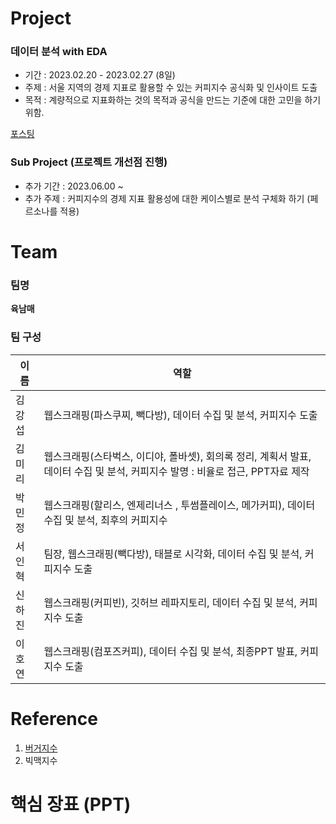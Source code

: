 # Project
### 데이터 분석 with EDA
* 기간 : 2023.02.20 - 2023.02.27 (8일)
* 주제 : 서울 지역의 경제 지표로 활용할 수 있는 커피지수 공식화 및 인사이트 도출
* 목적 : 계량적으로 지표화하는 것의 목적과 공식을 만드는 기준에 대한 고민을 하기 위함.

[포스팅](https://velog.io/@milkim0818/%ED%95%B5%EC%8B%AC-%EC%A7%80%ED%91%9C%EC%97%90-%EB%8C%80%ED%95%9C-%EA%B3%A0%EB%AF%BC)

### Sub Project (프로젝트 개선점 진행)
* 추가 기간 : 2023.06.00 ~
* 추가 주제 : 커피지수의 경제 지표 활용성에 대한 케이스별로 분석 구체화 하기 (페르소나를 적용)

# Team
### 팀명
**육남매**
### 팀 구성 
| 이름 | 역할 |
| --- | --- |
| 김강섭 | 웹스크래핑(파스쿠찌, 빽다방), 데이터 수집 및 분석, 커피지수 도출 |
| 김미리 | 웹스크래핑(스타벅스, 이디야, 폴바셋), 회의록 정리, 계획서 발표, 데이터 수집 및 분석, 커피지수 발명 : 비율로 접근, PPT자료 제작 |
| 박민정 | 웹스크래핑(할리스, 엔제리너스 , 투썸플레이스, 메가커피), 데이터 수집 및 분석, 최후의 커피지수  |
| 서인혁 | 팀장, 웹스크래핑(빽다방), 태블로 시각화, 데이터 수집 및 분석, 커피지수 도출 |
| 신하진 | 웹스크래핑(커피빈), 깃허브 레파지토리, 데이터 수집 및 분석, 커피지수 도출 |
| 이호연 | 웹스크래핑(컴포즈커피), 데이터 수집 및 분석, 최종PPT 발표, 커피지수 도출 |

# Reference
1. [버거지수](https://blog.naver.com/idjoopal/221519294269)
2. 빅맥지수

# 핵심 장표 (PPT)
